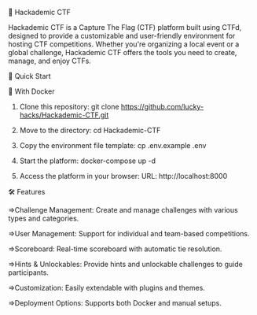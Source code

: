 🎯 Hackademic CTF

Hackademic CTF is a Capture The Flag (CTF) platform built using CTFd, designed to provide a customizable and user-friendly environment for hosting CTF competitions. Whether you're organizing a local event or a global challenge, Hackademic CTF offers the tools you need to create, manage, and enjoy CTFs.

🚀 Quick Start

🧪 With Docker

1. Clone this repository:
   git clone https://github.com/lucky-hacks/Hackademic-CTF.git

2. Move to the directory:
   cd Hackademic-CTF
   
3. Copy the environment file template:
   cp .env.example .env

4. Start the platform:
   docker-compose up -d

5. Access the platform in your browser:
   URL: http://localhost:8000

🛠 Features

=>Challenge Management: Create and manage challenges with various types and categories.

=>User Management: Support for individual and team-based competitions.

=>Scoreboard: Real-time scoreboard with automatic tie resolution.

=>Hints & Unlockables: Provide hints and unlockable challenges to guide participants.

=>Customization: Easily extendable with plugins and themes.

=>Deployment Options: Supports both Docker and manual setups.
